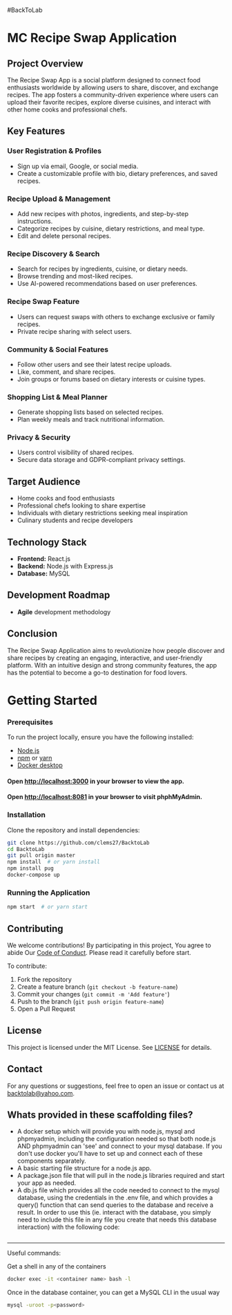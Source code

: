 #BackToLab

# MC Recipe Swap Application

## Project Overview

The Recipe Swap App is a social platform designed to connect food enthusiasts worldwide by allowing users to share, discover, and exchange recipes. The app fosters a community-driven experience where users can upload their favorite recipes, explore diverse cuisines, and interact with other home cooks and professional chefs.

## Key Features

### User Registration & Profiles
- Sign up via email, Google, or social media.
- Create a customizable profile with bio, dietary preferences, and saved recipes.

### Recipe Upload & Management
- Add new recipes with photos, ingredients, and step-by-step instructions.
- Categorize recipes by cuisine, dietary restrictions, and meal type.
- Edit and delete personal recipes.

### Recipe Discovery & Search
- Search for recipes by ingredients, cuisine, or dietary needs.
- Browse trending and most-liked recipes.
- Use AI-powered recommendations based on user preferences.

### Recipe Swap Feature
- Users can request swaps with others to exchange exclusive or family recipes.
- Private recipe sharing with select users.

### Community & Social Features
- Follow other users and see their latest recipe uploads.
- Like, comment, and share recipes.
- Join groups or forums based on dietary interests or cuisine types.

### Shopping List & Meal Planner
- Generate shopping lists based on selected recipes.
- Plan weekly meals and track nutritional information.

### Privacy & Security
- Users control visibility of shared recipes.
- Secure data storage and GDPR-compliant privacy settings.

## Target Audience
- Home cooks and food enthusiasts
- Professional chefs looking to share expertise
- Individuals with dietary restrictions seeking meal inspiration
- Culinary students and recipe developers

## Technology Stack
- **Frontend:** React.js
- **Backend:** Node.js with Express.js
- **Database:** MySQL

## Development Roadmap
- **Agile** development methodology

## Conclusion
The Recipe Swap Application aims to revolutionize how people discover and share recipes by creating an engaging, interactive, and user-friendly platform. With an intuitive design and strong community features, the app has the potential to become a go-to destination for food lovers.


# Getting Started

### Prerequisites
To run the project locally, ensure you have the following installed:
- [Node.js](https://nodejs.org/)
- [npm](https://www.npmjs.com/) or [yarn](https://yarnpkg.com/)
- [Docker desktop](https://docs.docker.com/desktop/setup/install/windows-install/)

#### Open [http://localhost:3000](http://localhost:3000) in your browser to view the app.
#### Open [http://localhost:8081](http://localhost:8081) in your browser to visit phphMyAdmin.

### Installation
Clone the repository and install dependencies:
```sh
git clone https://github.com/clems27/BacktoLab
cd BacktoLab
git pull origin master
npm install  # or yarn install
npm install pug
docker-compose up
```

### Running the Application
```sh
npm start  # or yarn start
```

## Contributing
We welcome contributions! By participating in this project, You agree to abide Our [Code of Conduct](CODE_OF_CONDUCT.md). Please read it carefully before start.


To contribute:
1. Fork the repository
2. Create a feature branch (`git checkout -b feature-name`)
3. Commit your changes (`git commit -m 'Add feature'`)
4. Push to the branch (`git push origin feature-name`)
5. Open a Pull Request

## License
This project is licensed under the MIT License. See [LICENSE](LICENSE) for details.

## Contact
For any questions or suggestions, feel free to open an issue or contact us at [backtolab@yahoo.com](mailto:backtolab@yahoo.com).

## Whats provided in these scaffolding files?

  * A docker setup which will provide you with node.js, mysql and phpmyadmin, including the configuration needed so that both node.js AND phpmyadmin can 'see' and connect to your mysql database.  If you don't use docker you'll have to set up and connect each of these components separately.
  * A basic starting file structure for a node.js app.
  * A package.json file that will pull in the node.js libraries required and start your app as needed.
  * A db.js file which provides all the code needed to connect to the mysql database, using the credentials in the .env file, and which provides a query() function that can send queries to the database and receive a result.  In order to use this (ie. interact with the database, you simply need to include this file in any file you create that needs this database interaction) with the following code:

```const db = require('./services/db');
```

____

Useful commands:

Get a shell in any of the containers

```bash
docker exec -it <container name> bash -l
```

Once in the database container, you can get a MySQL CLI in the usual way

```bash
mysql -uroot -p<password> 
```
